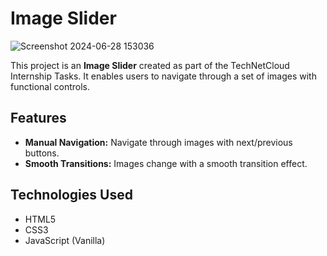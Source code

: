 # Image Slider
![Screenshot 2024-06-28 153036](https://github.com/umair7228/TechNetCloud-Internship-Tasks/assets/154393500/a728e272-33e7-446d-8238-9e4c6383995f)

This project is an **Image Slider** created as part of the TechNetCloud Internship Tasks. It enables users to navigate through a set of images with functional controls.

## Features

- **Manual Navigation:** Navigate through images with next/previous buttons.
- **Smooth Transitions:** Images change with a smooth transition effect.

## Technologies Used

- HTML5
- CSS3
- JavaScript (Vanilla)
